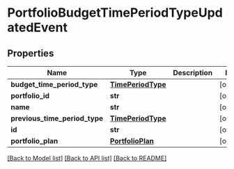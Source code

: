 # PortfolioBudgetTimePeriodTypeUpdatedEvent

## Properties
Name | Type | Description | Notes
------------ | ------------- | ------------- | -------------
**budget_time_period_type** | [**TimePeriodType**](TimePeriodType.md) |  | [optional] 
**portfolio_id** | **str** |  | [optional] 
**name** | **str** |  | [optional] 
**previous_time_period_type** | [**TimePeriodType**](TimePeriodType.md) |  | [optional] 
**id** | **str** |  | [optional] 
**portfolio_plan** | [**PortfolioPlan**](PortfolioPlan.md) |  | [optional] 

[[Back to Model list]](../README.md#documentation-for-models) [[Back to API list]](../README.md#documentation-for-api-endpoints) [[Back to README]](../README.md)


